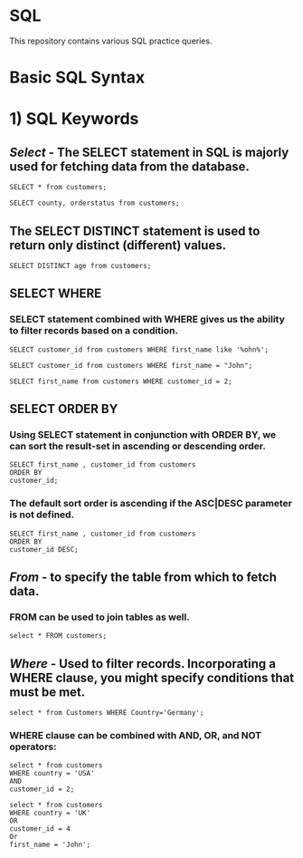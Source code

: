 # SQL
This repository contains various SQL practice queries.

# Basic SQL Syntax
# 1) SQL Keywords

## *Select* - The SELECT statement in SQL is majorly used for fetching data from the database.

```
SELECT * from customers;
```

```
SELECT county, orderstatus from customers;
```

## The SELECT DISTINCT statement is used to return only distinct (different) values. 

``` 
SELECT DISTINCT age from customers;
```

## SELECT WHERE
### SELECT statement combined with WHERE gives us the ability to filter records based on a condition.

```
SELECT customer_id from customers WHERE first_name like '%ohn%';
```

```
SELECT customer_id from customers WHERE first_name = "John";
```

```
SELECT first_name from customers WHERE customer_id = 2;
```

## SELECT ORDER BY
### Using SELECT statement in conjunction with ORDER BY, we can sort the result-set in ascending or descending order.

```
SELECT first_name , customer_id from customers
ORDER BY
customer_id;
```

### The default sort order is ascending if the ASC|DESC parameter is not defined.

```
SELECT first_name , customer_id from customers
ORDER BY
customer_id DESC;
```

## *From* - to specify the table from which to fetch data.
### FROM can be used to join tables as well.


```
select * FROM customers;
```

## *Where* - Used to filter records. Incorporating a WHERE clause, you might specify conditions that must be met.

```
select * from Customers WHERE Country='Germany';
```
### WHERE clause can be combined with AND, OR, and NOT operators:

```
select * from customers
WHERE country = 'USA'
AND
customer_id = 2;
```

```
select * from customers
WHERE country = 'UK'
OR
customer_id = 4
Or
first_name = 'John';
```
